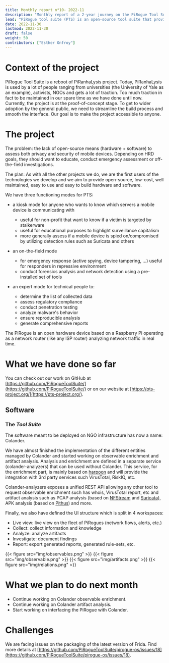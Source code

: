 ```yaml
---
title: Monthly report n⁰10- 2022-11
description: "Monthly report of a 2-year journey on the PiRogue Tool Suite project"
lead: "PiRogue tool suite (PTS) is an open-source tool suite that provides a comprehensive mobile forensic and network traffic analysis platform."
date: 2022-11-30
lastmod: 2022-11-30
draft: false
weight: 50
contributors: ["Esther Onfroy"]
---
```


# Context of the project
PiRogue Tool Suite is a reboot of PiRanhaLysis project. Today, PiRanhaLysis is used by a lot of people ranging from universities (the University of Yale as an example), activists, NGOs and gets a lot of traction. Too much traction in fact to be maintained in our spare time as we have done until now. Currently, the project is at the proof-of-concept stage. To get to wider adoption by the general public, we need to streamline the build process and smooth the interface. Our goal is to make the project accessible to anyone.

# The project
The problem: the lack of open-source means (hardware + software) to assess both privacy and security of mobile devices. Depending on HRD goals, they should want to educate, conduct emergency assessment or off-the-field investigations.

The plan: As with all the other projects we do, we are the first users of the technologies we develop and we aim to provide open-source, low-cost, well maintained, easy to use and easy to build hardware and software. 

We have three functioning modes for PTS:

- a kiosk mode for anyone who wants to know which servers a mobile device is communicating with
  - useful for non-profit that want to know if a victim is targeted by stalkerware
  - useful for educational purposes to highlight surveillance capitalism
  - more generally assess if a mobile device is spied on/compromised by utilizing detection rules such as Suricata and others

- an on-the-field mode
  - for emergency response (active spying, device tampering, ...) useful for responders in repressive environment
  - conduct forensics analysis and network detection using a pre-installed set of tools

- an expert mode for technical people to:
  - determine the list of collected data
  - assess regulatory compliance
  - conduct penetration testing 
  - analyze malware's behavior
  - ensure reproducible analysis
  - generate comprehensive reports

The PiRogue is an open hardware device based on a Raspberry Pi operating as a network router (like any ISP router) analyzing network traffic in real time. 

# What we have done so far
You can check out our work on GitHub at [https://github.com/PiRogueToolSuite/](https://github.com/PiRogueToolSuite/) or on our website at [https://pts-project.org/](https://pts-project.org/).

## Software

### The *Tool Suite* 
The software meant to be deployed on NGO infrastructure has now a name: Colander. 

We have almost finished the implementation of the different entities managed by Colander and started working on observable enrichment and artifact analysis. Analysis and enrichment are defined in a separate service (colander-analyzers) that can be used without Colander. This service, for the enrichment part, is mainly based on [harpoon](https://github.com/Te-k/harpoon/) and will provide the integration with 3rd party services such VirusTotal, RiskIQ, etc. 

Colander-analyzers exposes a unified REST API allowing any other tool to request observable enrichment such has whois, VirusTotal report, etc and artifact analysis such as PCAP analysis (based on [NFStream](https://www.nfstream.org/) and [Suricata](https://suricata.io/)), APK analysis (based on [Pithus](https://beta.pithus.org/)) and more.

Finally, we also have defined the UI structure which is split in 4 workspaces:
* Live view: live view on the fleet of PiRogues (network flows, alerts, etc.)
* Collect: collect information and knowledge
* Analyze: analyze artifacts
* Investigate: document findings
* Report: export generated reports, generated rule-sets, etc.

{{< figure src="img/observables.png" >}}
{{< figure src="img/observable.png" >}}
{{< figure src="img/artifacts.png" >}}
{{< figure src="img/relations.png" >}}

# What we plan to do next month
- Continue working on Colander observable enrichment. 
- Continue working on Colander artifact analysis. 
- Start working on interfacing the PiRogue with Colander.

# Challenges
We are facing issues on the packaging of the latest version of Frida. Find more details at [https://github.com/PiRogueToolSuite/pirogue-os/issues/18](https://github.com/PiRogueToolSuite/pirogue-os/issues/18).